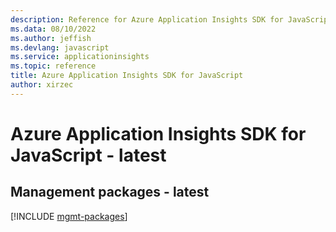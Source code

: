 ```yaml
---
description: Reference for Azure Application Insights SDK for JavaScript
ms.data: 08/10/2022
ms.author: jeffish
ms.devlang: javascript
ms.service: applicationinsights
ms.topic: reference
title: Azure Application Insights SDK for JavaScript
author: xirzec
---
```

# Azure Application Insights SDK for JavaScript - latest

## Management packages - latest
[!INCLUDE [mgmt-packages](application-insights-mgmt-index.md)]